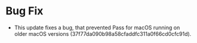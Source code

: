 <h1>Bug Fix</h1>

<ul>
    <li>This update fixes a bug, that prevented Pass for macOS running on older macOS versions (37f77da090b98a58cfaddfc311a0f66cd0cfc91d).</li>
</ul>
